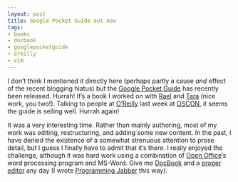 ```yaml
---
layout: post
title: Google Pocket Guide out now
tags:
- books
- docbook
- googlepocketguide
- oreilly
- vim
---
```



I don’t think I mentioned it directly here (perhaps partly a cause *and* effect of the recent blogging hiatus) but the [Google Pocket Guide](http://www.oreilly.com/catalog/googlepg "Google Pocket Guide") has recently been released. Hurrah! It’s a book I worked on with [Rael](http://www.raelity.org/ "Rael Dornfest") and [Tara](http://www.oreillynet.com/cs/catalog/view/au/873 "Tara Calishain") (nice work, you two!). Talking to people at [O’Reilly](http://www.oreilly.com/ "O'Reilly and Associates") last week at [OSCON](http://conferences.oreilly.com/os2003), it seems the guide is selling well. Hurrah again!

It was a very interesting time. Rather than mainly authoring, most of my work was editing, restructuring, and adding some new content. In the past, I have denied the existence of a somewhat strenuous attention to prose detail, but I guess I finally have to admit that it’s there. I really enjoyed the challenge, although it was hard work using a combination of [Open Office](http://www.openoffice.org/)‘s word processing program and MS-Word. Give me [DocBook](http://www.docbook.org/) and a [proper editor](http://www.vim.org/) any day (I wrote [Programming Jabber](http://www.oreilly.com/catalog/jabber "Programming Jabber") this way).


